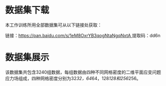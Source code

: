 
# 数据集下载

本工作训练所用全部数据集可从以下链接处获取：

链接：[https://pan.baidu.com/s/1eM8OxrYB3qogNtaNgqNxtA ](https://pan.baidu.com/s/1eM8OxrYB3qogNtaNgqNxtA)
提取码：dd6n

# 数据集展示
该数据集共包含3240组数据，每组数据由四种不同网格密度的二维平面应变问题应力场组成，四种网格密度分别为32*32，64*64，128*128和256*256。

